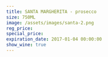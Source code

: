 ```yaml
---
title: SANTA MARGHERITA - prosecco
size: 750ML
image: /assets/images/santa-2.png
reg_price:
special_price:
expiration_date: 2017-01-04 00:00:00
show_wine: true
---
```



